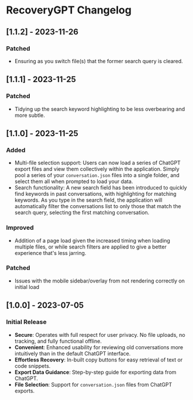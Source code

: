 # RecoveryGPT Changelog

## [1.1.2] - 2023-11-26
### Patched
- Ensuring as you switch file(s) that the former search query is cleared.

## [1.1.1] - 2023-11-25
### Patched
- Tidying up the search keyword highlighting to be less overbearing and more subtle.

## [1.1.0] - 2023-11-25
### Added
- Multi-file selection support: Users can now load a series of ChatGPT export files and view them collectively within the application. Simply pool a series of your `conversation.json` files into a single folder, and select them all when prompted to load your data.
- Search functionality: A new search field has been introduced to quickly find keywords in past conversations, with highlighting for matching keywords. As you type in the search field, the application will automatically filter the conversations list to only those that match the search query, selecting the first matching conversation.

### Improved
- Addition of a page load given the increased timing when loading multiple files, or while search filters are applied to give a better experience that's less jarring.

### Patched
- Issues with the mobile sidebar/overlay from not rendering correctly on initial load

## [1.0.0] - 2023-07-05
### Initial Release
- **Secure**: Operates with full respect for user privacy. No file uploads, no tracking, and fully functional offline.
- **Convenient**: Enhanced usability for reviewing old conversations more intuitively than in the default ChatGPT interface.
- **Effortless Recovery**: In-built copy buttons for easy retrieval of text or code snippets.
- **Export Data Guidance**: Step-by-step guide for exporting data from ChatGPT.
- **File Selection**: Support for `conversation.json` files from ChatGPT exports.
